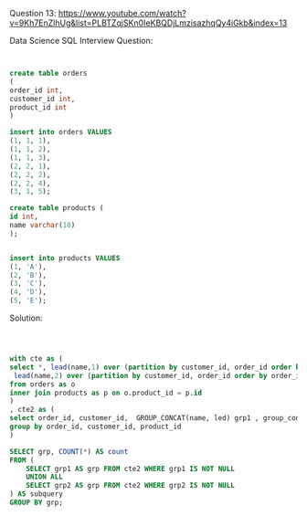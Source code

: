 Question 13: https://www.youtube.com/watch?v=9Kh7EnZlhUg&list=PLBTZqjSKn0IeKBQDjLmzisazhqQy4iGkb&index=13

Data Science SQL Interview Question:

```sql 


create table orders
(
order_id int,
customer_id int,
product_id int
)

insert into orders VALUES 
(1, 1, 1),
(1, 1, 2),
(1, 1, 3),
(2, 2, 1),
(2, 2, 2),
(2, 2, 4),
(3, 1, 5);

create table products (
id int,
name varchar(10)
);


insert into products VALUES 
(1, 'A'),
(2, 'B'),
(3, 'C'),
(4, 'D'),
(5, 'E');


```

Solution: 

```sql



with cte as (
select *, lead(name,1) over (partition by customer_id, order_id order by order_id) as led,
 lead(name,2) over (partition by customer_id, order_id order by order_id) as led2
from orders as o 
inner join products as p on o.product_id = p.id
)
, cte2 as (
select order_id, customer_id,  GROUP_CONCAT(name, led) grp1 , group_concat(name, led2) as grp2 from cte
group by order_id, customer_id, product_id
)

SELECT grp, COUNT(*) AS count
FROM (
    SELECT grp1 AS grp FROM cte2 WHERE grp1 IS NOT NULL
    UNION ALL
    SELECT grp2 AS grp FROM cte2 WHERE grp2 IS NOT NULL
) AS subquery
GROUP BY grp;

```





















```